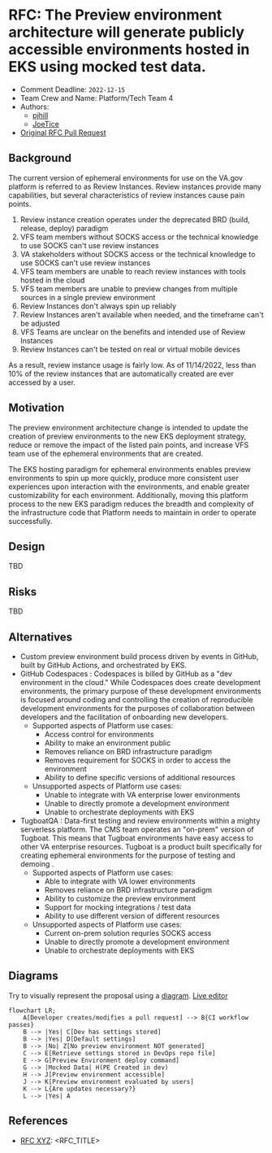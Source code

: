 # RFC: The Preview environment architecture will generate publicly accessible environments hosted in EKS using mocked test data.

* Comment Deadline: `2022-12-15`
* Team Crew and Name: Platform/Tech Team 4
* Authors:
  * [pjhill](https://github.com/pjhill)
  * [JoeTice](https://github.com/JoeTice)
* [Original RFC Pull Request](https://github.com/department-of-veterans-affairs/va.gov-platform-arch/pull/-1)

## Background
The current version of ephemeral environments for use on the VA.gov platform is referred to as Review Instances. Review instances provide many capabilities, but several characteristics of review instances cause pain points.
1. Review instance creation operates under the deprecated BRD (build, release, deploy) paradigm
2. VFS team members without SOCKS access or the technical knowledge to use SOCKS can't use review instances
3. VA stakeholders without SOCKS access or the technical knowledge to use SOCKS can't use review instances
4. VFS team members are unable to reach review instances with tools hosted in the cloud
5. VFS team members are unable to preview changes from multiple sources in a single preview environment
6. Review Instances don't always spin up reliably
7. Review Instances aren't available when needed, and the timeframe can't be adjusted
8. VFS Teams are unclear on the benefits and intended use of Review Instances
9. Review Instances can't be tested on real or virtual mobile devices

As a result, review instance usage is fairly low. As of 11/14/2022, less than 10% of the review instances that are automatically created are ever accessed by a user.

## Motivation

The preview environment architecture change is intended to update the creation of preview environments to the new EKS deployment strategy, reduce or remove the impact of the listed pain points, and increase VFS team use of the ephemeral environments that are created.

The EKS hosting paradigm for ephemeral environments enables preview environments to spin up more quickly, produce more consistent user experiences upon interaction with the environments, and enable greater customizability for each environment. Additionally, moving this platform process to the new EKS paradigm reduces the breadth and complexity of the infrastructure code that Platform needs to maintain in order to operate successfully.

## Design
TBD

<!--Explain the proposed design in enough detail so that a team member will fully understand the implementation. Include a diagram (in the `images` dir) as needed to convey your plans. Use active voice, present tense, and decisive language. -->

## Risks
TBD

<!--
List the risks of this approach

* There are always risks. What are the risks of this solution?
* These are the things people will bring up in opposition to your idea or plans. Acknowledge them.
-->
## Alternatives
* Custom preview environment build process driven by events in GitHub, built by GitHub Actions, and orchestrated by EKS.
* GitHub Codespaces : Codespaces is billed by GitHub as a "dev environment in the cloud." While Codespaces does create development environments, the primary purpose of these development environments is focused around coding and controlling the creation of reproducible development environments for the purposes of collaboration between developers and the facilitation of onboarding new developers.
  * Supported aspects of Platform use cases:
    * Access control for environments
    * Ability to make an environment public
    * Removes reliance on BRD infrastructure paradigm
    * Removes requirement for SOCKS in order to access the environment
    * Ability to define specific versions of additional resources
  * Unsupported aspects of Platform use cases:
    * Unable to integrate with VA enterprise lower environments
    * Unable to directly promote a development environment
    * Unable to orchestrate deployments with EKS
* TugboatQA : Data-first testing and review environments within a mighty serverless platform. The CMS team operates an "on-prem" version of Tugboat. This means that Tugboat environments have easy access to other VA enterprise resources. Tugboat is a product built specifically for creating ephemeral environments for the purpose of testing and demoing .
  * Supported aspects of Platform use cases:
    * Able to integrate with VA lower environments
    * Removes reliance on BRD infrastructure paradigm
    * Ability to customize the preview environment
    * Support for mocking integrations / test data
    * Ability to use different version of different resources
  * Unsupported aspects of Platform use cases:
    * Current on-prem solution requries SOCKS access
    * Unable to directly promote a development environment
    * Unable to orchestrate deployments with EKS

## Diagrams

Try to visually represent the proposal using a [diagram](https://docs.github.com/en/get-started/writing-on-github/working-with-advanced-formatting/creating-diagrams). [Live editor](https://mermaid.live/)
```mermaid
flowchart LR;
    A[Developer creates/modifies a pull request] --> B{CI workflow passes}
    B --> |Yes| C[Dev has settings stored]
    B --> |Yes| D[Default settings]
    B --> |No| Z[No preview environment NOT generated]
    C --> E[Retrieve settings stored in DevOps repo file]
    E --> G[Preview Environment deploy command]
    G --> |Mocked Data| H(PE Created in dev)
    H --> J[Preview environment accessible]
    J --> K[Preview environment evaluated by users]
    K --> L{Are updates necessary?}
    L --> |Yes| A
```

## References

<!--
This section /may/ be eliminated if it is not applicable.
When linking to other documents in this repository, ensure to link to their state at a particular commit (hence the usage of .../blob/<FULL_COMMIT_HASH>/...) as opposed to their current state (i.e. 'currently in main').
-->

* [RFC XYZ](https://github.com/department-of-veterans-affairs/va.gov-platform-arch/blob/<FULL_COMMIT_HASH>/rfc/<FILENAME>.md): <RFC_TITLE>


